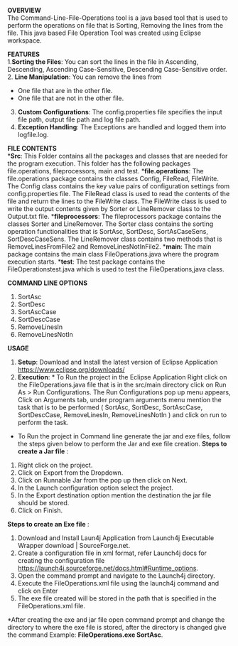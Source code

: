 **OVERVIEW**  
The Command-Line-File-Operations tool is a java based tool that is used to perform the operations on file that is Sorting, Removing the lines from the file.
This java based File Operation Tool was created using Eclipse workspace.

**FEATURES**  
1.**Sorting the Files**: You can sort the lines in the file in Ascending, Descending, Ascending Case-Sensitive, Descending Case-Sensitive order.
2. **Line Manipulation**: You can remove the lines from 
* One file that are in the other file.
* One file that are not in the other file.
3. **Custom Configurations**: The config.properties file specifies the input file path, output file path and log file path.
4. **Exception Handling**: The Exceptions are handled and logged them into logfile.log.

**FILE CONTENTS**  
***Src**: This Folder contains all the packages and classes that are needed for the program execution. This folder has the following packages file.operations, fileprocessors, main and test.
***file.operations**: The file.operations package contains the classes Config, FileRead, FileWrite.
The Config class contains the key value pairs of configuration settings from config.properties file.
The FileRead class is used to read the contents of the file and return the lines to the FileWrite class.
The FileWrite class is used to write the output contents given by Sorter or LineRemover class to the Output.txt file.
***fileprocessors**: The fileprocessors package contains the classes Sorter and LineRemover.
The Sorter class contains the sorting operation functionalities that is SortAsc, SortDesc, SortAsCaseSens, SortDescCaseSens. 
The LineRemover class contains two methods that is RemoveLinesFromFile2 and RemoveLinesNotInFile2. 
***main**: The main package contains the main class FileOperations.java where the program execution starts.
***test**: The test package contains the FileOperationstest.java which is used to test the FileOperations,java class.

**COMMAND LINE OPTIONS**  
1.	SortAsc
2.	SortDesc
3.	SortAscCase
4.	SortDescCase
5.	RemoveLinesIn
6.	RemoveLinesNotIn

**USAGE**   
1. **Setup**: Download and Install the latest version of Eclipse Application https://www.eclipse.org/downloads/
2. **Execution**: * To Run the project in the Eclipse Application Right click on the FileOperations.java file that is in the src/main directory click on Run As > Run Configurations. The Run Configurations pop up menu appears, Click on Arguments tab, under program arguments menu mention the task that is to be performed ( SortAsc, SortDesc, SortAscCase, SortDescCase, RemoveLinesIn, RemoveLinesNotIn ) and click on run to perform the task.
* To Run the project in Command line generate the jar and exe files, follow the steps given below to perform the Jar and exe file creation. 
**Steps to create a Jar file** :    
1.	Right click on the project. 
2.	Click on Export from the Dropdown. 
3.	Click on Runnable Jar from the pop up then click on Next.
4.	In the Launch configuration option select the project.
5.	In the Export destination option mention the destination the jar file should be stored.
6.	Click on Finish.  

**Steps to create an Exe file** :   
1.	Download and Install Laun4j Application from Launch4j Executable Wrapper download | SourceForge.net.
2.	Create a configuration file in xml format, refer Launch4j docs for creating the configuration file https://launch4j.sourceforge.net/docs.html#Runtime_options. 
3.	Open the command prompt and navigate to the Launch4j directory.
4.	Execute the FileOperations.xml file using the launch4j command and click on Enter 
5.	The exe file created will be stored in the path that is specified in the FileOperations.xml file.

*After creating the exe and jar file open command prompt and change the directory to where the exe file is stored, after the directory is changed give the command Example: **FileOperations.exe SortAsc**. 
